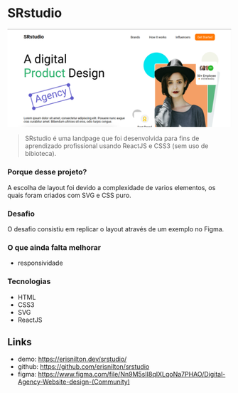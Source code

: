 # SRstudio

![landpage](src/asserts/img/landpage.png)

> SRstudio é uma landpage que foi desenvolvida para fins de aprendizado profissional usando ReactJS e CSS3 (sem uso de bibioteca).

### Porque desse projeto?

A escolha de layout foi devido a complexidade de varios elementos, os quais foram criados com SVG e CSS puro.

### Desafio

O desafio consistiu em replicar o layout através de um exemplo no Figma.

### O que ainda falta melhorar

- responsividade

### Tecnologias

- HTML
- CSS3
- SVG
- ReactJS

## Links

- demo: https://erisnilton.dev/srstudio/
- github: https://github.com/erisnilton/srstudio
- figma: https://www.figma.com/file/Nn9M5sII8qIXLqoNa7PHAO/Digital-Agency-Website-design-(Community)
